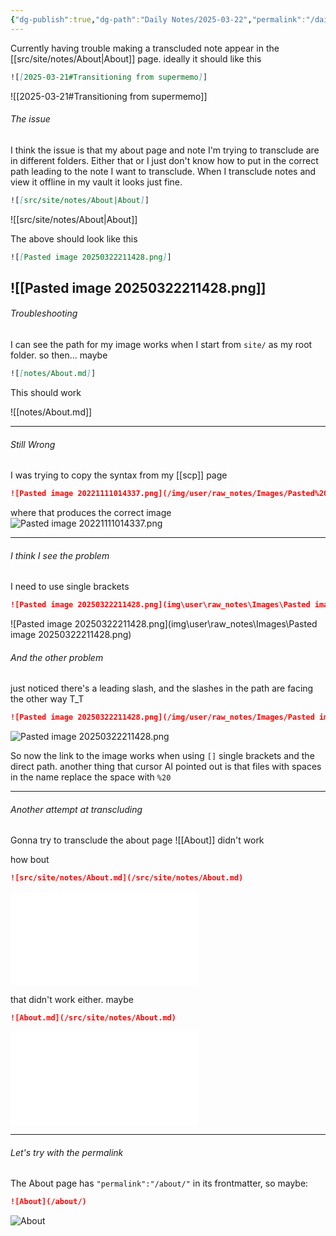 ```yaml
---
{"dg-publish":true,"dg-path":"Daily Notes/2025-03-22","permalink":"/daily-notes/2025-03-22/","noteIcon":"","created":"2025-03-22"}
---
```

Currently having trouble making a transcluded note appear in the [[src/site/notes/About|About]] page. ideally it should like this 

```markdown
![[2025-03-21#Transitioning from supermemo]]
```
![[2025-03-21#Transitioning from supermemo]] 

###### The issue
I think the issue is that my about page and note I'm trying to transclude are in different folders. Either that or I just don't know how to put in the correct path leading to the note I want to transclude. When I transclude notes and view it offline in my vault it looks just fine.
```markdown
![[src/site/notes/About|About]]
```
![[src/site/notes/About|About]]

The above should look like this
```markdown
![[Pasted image 20250322211428.png]]
```
![[Pasted image 20250322211428.png]]
--------
###### Troubleshooting

I can see the path for my image works when I start from  `site/` as my root folder. 
so then... maybe
```markdown
![[notes/About.md]]
```
This should work

![[notes/About.md]]

------------
###### Still Wrong
I was trying to copy the syntax from my [[scp]] page
```markdown
![Pasted image 20221111014337.png](/img/user/raw_notes/Images/Pasted%20image%2020221111014337.png)
```
where that produces the correct image
![Pasted image 20221111014337.png](/img/user/raw_notes/Images/Pasted%20image%2020221111014337.png)

---------------

###### I think I see the problem
I need to use single brackets
```markdown
![Pasted image 20250322211428.png](img\user\raw_notes\Images\Pasted image 20250322211428.png)

```
![Pasted image 20250322211428.png](img\user\raw_notes\Images\Pasted image 20250322211428.png)

###### And the other problem
just noticed there's a leading slash, and the slashes in the path are facing the other way T_T
```markdown
![Pasted image 20250322211428.png](/img/user/raw_notes/Images/Pasted image 20250322211428.png)
```
![Pasted image 20250322211428.png](/img/user/raw_notes/Images/Pasted%20image%2020250322211428.png)

So now the link to the image works when using `[]` single brackets and the direct path. another thing that cursor AI pointed out is that files with spaces in the name replace the space with `%20`

--------

###### Another attempt at transcluding
Gonna try to transclude the about page
![[About]]
didn't work

how bout 
```markdown
![src/site/notes/About.md](/src/site/notes/About.md)
```
![src/site/notes/About.md](/src/site/notes/About.md)

that didn't work either. maybe 
```markdown
![About.md](/src/site/notes/About.md)
```
![About.md](/src/site/notes/About.md)

---------
###### Let's try with the permalink
The About page has `"permalink":"/about/"` in its frontmatter, so maybe:
```markdown
![About](/about/)
```
![About](/about/)
